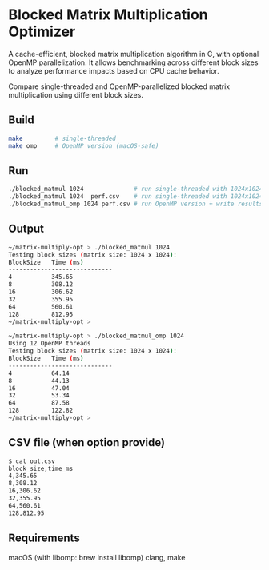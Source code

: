 # Blocked Matrix Multiplication Optimizer

A cache-efficient, blocked matrix multiplication algorithm in C, with optional OpenMP parallelization.
It allows benchmarking across different block sizes to analyze performance impacts based on CPU cache behavior.

Compare single-threaded and OpenMP-parallelized blocked matrix multiplication using different block sizes.
## Build

```bash
make         # single-threaded
make omp     # OpenMP version (macOS-safe)
```

## Run
```bash
./blocked_matmul 1024              # run single-threaded with 1024x1024 matrix 
./blocked_matmul 1024  perf.csv    # run single-threaded with 1024x1024 matrix + write results to CSV
./blocked_matmul_omp 1024 perf.csv # run OpenMP version + write results to CSV
```
## Output
```bash
~/matrix-multiply-opt > ./blocked_matmul 1024
Testing block sizes (matrix size: 1024 x 1024):
BlockSize	Time (ms)
-----------------------------
4         	345.65
8         	308.12
16        	306.62
32        	355.95
64        	560.61
128       	812.95
~/matrix-multiply-opt >

~/matrix-multiply-opt > ./blocked_matmul_omp 1024
Using 12 OpenMP threads
Testing block sizes (matrix size: 1024 x 1024):
BlockSize	Time (ms)
-----------------------------
4         	64.14
8         	44.13
16        	47.04
32        	53.34
64        	87.58
128       	122.82
~/matrix-multiply-opt >

```
## CSV file (when option provide)
```bash
$ cat out.csv 
block_size,time_ms
4,345.65
8,308.12
16,306.62
32,355.95
64,560.61
128,812.95
```

## Requirements
macOS (with libomp: brew install libomp)
clang, make
